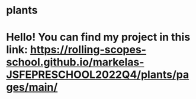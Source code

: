 # plants
# Hello! You can find my project in this link: https://rolling-scopes-school.github.io/markelas-JSFEPRESCHOOL2022Q4/plants/pages/main/
